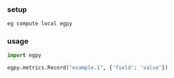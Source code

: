 ### setup

```bash
eg compute local egpy
```

### usage

```py
import egpy

egpy.metrics.Record("example.1", {'field': 'value'})
```
